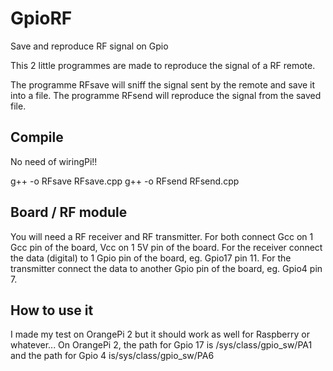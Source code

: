 # GpioRF
Save and reproduce RF signal on Gpio

This 2 little programmes are made to reproduce the signal of a RF remote.

The programme RFsave will sniff the signal sent by the remote and save it into a file.
The programme RFsend will reproduce the signal from the saved file.

## Compile

No need of wiringPi!!

g++ -o RFsave RFsave.cpp
g++ -o RFsend RFsend.cpp

## Board / RF module

You will need a RF receiver and RF transmitter. For both connect Gcc on 1 Gcc pin of the board, Vcc on 1 5V pin of the board. For the receiver connect the data (digital) to 1 Gpio pin of the board, eg. Gpio17 pin 11. For the transmitter  connect the data to another Gpio pin of the board, eg. Gpio4 pin 7.

## How to use it

I made my test on OrangePi 2 but it should work as well for Raspberry or whatever...
On OrangePi 2, the path for Gpio 17 is /sys/class/gpio_sw/PA1
and the path for Gpio 4 is/sys/class/gpio_sw/PA6




